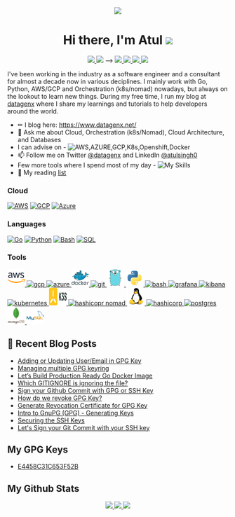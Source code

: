 <div id="header" align="center">
  <img src="https://media.giphy.com/media/M9gbBd9nbDrOTu1Mqx/giphy.gif" width="100"/>
</div>
<h1 align="center"> Hi there, I'm Atul <img src="https://media.giphy.com/media/hvRJCLFzcasrR4ia7z/giphy.gif" width="30px"/>
 </h1>

<p align="center">
 <a href="https://github.com/atulsingh0" alt="Atul's github">
   <img src="https://img.shields.io/badge/-@atulsingh0-%23181717?style=flat-square&logo=github" />
 </a>
   <img src="https://img.shields.io/badge/-atulsingh0-blue?style=flat-square&logo=Linkedin&logoColor=white&link=https://www.linkedin.com/in/atulsingh0" /> -->

 <a href="https://www.datagenx.net" alt="Atul's blog">
   <img src="https://img.shields.io/badge/atulsingh0-FFA500?style=flat-square&logo=rss&logoColor=white" />
 </a>
 <a href="https://twitter.com/datagenx" alt="Atul's twitter">
   <img src="https://img.shields.io/badge/-@datagenx-%231DA1F2?style=flat-square&logo=twitter&logoColor=ffffff" />
 </a>  
 <a href="https://masto.ai/@faceless" alt="Atul's mastodon">
   <img src="https://img.shields.io/badge/-@faceless-%23181717?style=flat-square&logo=mastodon" />
 </a> 
<img src="https://img.shields.io/github/followers/atulsingh0.svg?style=social&label=Follow%20Me" width="125">
</p>

I've been working in the industry as a software engineer and a consultant for almost a decade now in various deciplines. I mainly work with Go, Python, AWS/GCP and Orchestration (k8s/nomad) nowadays, but always on the lookout to learn new things. During my free time, I run my blog at [datagenx](https://www.datagenx.net/) where I share my learnings and tutorials to help developers around the world.

- ✏  I blog here: https://www.datagenx.net/
- 💬  Ask me about Cloud, Orchestration (k8s/Nomad), Cloud Architecture, and Databases
- I can advise on - ![AWS,AZURE,GCP,K8s,Openshift,Docker](https://skillicons.dev/icons?i=aws,azure,gcp,k8s,openshift,docker)
- 📫 Follow me on Twitter [@datagenx](https://twitter.com/datagenx) and LinkedIn [@atulsingh0](https://www.linkedin.com/in/atulsingh0/)
- Few more tools where I spend most of my day - ![My Skills](https://skillicons.dev/icons?i=bash,vim,vscode,linux)
- 📕 My reading [list](https://atulsingh0.github.io/books/)

### Cloud
[![AWS](https://img.shields.io/badge/Amazon_AWS-FF9900?style=for-the-badge&logo=amazonaws&logoColor=white)](https://github.com/atulsingh0)
[![GCP](https://img.shields.io/badge/Google_Cloud-4285F4?style=for-the-badge&logo=google-cloud&logoColor=white)](https://github.com/atulsingh0)
[![Azure](https://img.shields.io/badge/microsoft%20azure-0089D6?style=for-the-badge&logo=microsoft-azure&logoColor=white)](https://github.com/atulsingh0)


### Languages
[![Go](https://img.shields.io/badge/go-black?style=for-the-badge&logo=go)](https://github.com/atulsingh0)
[![Python](https://img.shields.io/badge/python-black?style=for-the-badge&logo=python)](https://github.com/atulsingh0)
[![Bash](https://img.shields.io/badge/bash-black?style=for-the-badge&logo=gnu-bash&logoColor=white)](https://github.com/atulsingh0)
[![SQL](https://img.shields.io/badge/sql-black?style=for-the-badge&logo=mysql)](https://github.com/atulsingh0)


### Tools 
<p align="left"> 
<a href="https://aws.amazon.com" target="_blank" rel="noreferrer"> <img src="https://raw.githubusercontent.com/devicons/devicon/master/icons/amazonwebservices/amazonwebservices-original-wordmark.svg" alt="aws" width="40" height="40"/> </a> 
<a href="https://cloud.google.com" target="_blank" rel="noreferrer"> <img src="https://www.vectorlogo.zone/logos/google_cloud/google_cloud-icon.svg" alt="gcp" width="40" height="40"/> </a> 
<a href="https://azure.microsoft.com/en-in/" target="_blank" rel="noreferrer"> <img src="https://www.vectorlogo.zone/logos/microsoft_azure/microsoft_azure-icon.svg" alt="azure" width="40" height="40"/>
<a href="https://www.docker.com/" target="_blank" rel="noreferrer"> <img src="https://raw.githubusercontent.com/devicons/devicon/master/icons/docker/docker-original-wordmark.svg" alt="docker" width="40" height="40"/> </a> 
<a href="https://git-scm.com/" target="_blank" rel="noreferrer"> <img src="https://www.vectorlogo.zone/logos/git-scm/git-scm-icon.svg" alt="git" width="40" height="40"/> </a> 
<a href="https://golang.org" target="_blank" rel="noreferrer"> <img src="https://raw.githubusercontent.com/devicons/devicon/master/icons/go/go-original.svg" alt="go" width="40" height="40"/> </a> 
<a href="https://python.org" target="_blank" rel="noreferrer"> <img src="https://raw.githubusercontent.com/devicons/devicon/master/icons/python/python-original.svg" alt="go" width="40" height="40"/> </a> 
<a href="https://www.gnu.org/software/bash/" target="_blank" rel="noreferrer"> <img src="https://www.vectorlogo.zone/logos/gnu_bash/gnu_bash-icon.svg" alt="bash" width="40" height="40"/> </a> 
<a href="https://grafana.com" target="_blank" rel="noreferrer"> <img src="https://www.vectorlogo.zone/logos/grafana/grafana-icon.svg" alt="grafana" width="40" height="40"/> </a> 
<a href="https://www.elastic.co/kibana" target="_blank" rel="noreferrer"> <img src="https://www.vectorlogo.zone/logos/elasticco_kibana/elasticco_kibana-icon.svg" alt="kibana" width="40" height="40"/> </a> 
<a href="https://kubernetes.io" target="_blank" rel="noreferrer"> <img src="https://www.vectorlogo.zone/logos/kubernetes/kubernetes-icon.svg" alt="kubernetes" width="40" height="40"/> </a> 
<a href="https://k3s.io" target="_blank" rel="noreferrer"> <img src="https://raw.githubusercontent.com/cncf/artwork/refs/heads/main/projects/k3s/horizontal/color/k3s-horizontal-color.svg" alt="k3s" width="40" height="40"/> </a> 
<a href="https://developer.hashicorp.com/nomad" target="_blank" rel="noreferrer"> <img src="https://raw.githubusercontent.com/gilbarbara/logos/refs/heads/main/logos/nomad.svg" alt="hashicopr nomad" width="80" height="40"/> </a> 
<a href="https://www.linux.org/" target="_blank" rel="noreferrer"> <img src="https://raw.githubusercontent.com/devicons/devicon/master/icons/linux/linux-original.svg" alt="linux" width="40" height="40"/> </a> 
<a href="https://developrt.hashicorp.com/" target="_blank" rel="noreferrer"> <img src="https://www.vectorlogo.zone/logos/hashicorp/hashicorp-icon.svg" alt="hashicorp" width="40" height="40"/> </a> 
<a href="https://www.postgresql.com/" target="_blank" rel="noreferrer"> <img src="https://www.vectorlogo.zone/logos/postgresql/postgresql-icon.svg" alt="postgres" width="40" height="40"/> </a> 
<a href="https://www.mongodb.com/" target="_blank" rel="noreferrer"> <img src="https://raw.githubusercontent.com/devicons/devicon/master/icons/mongodb/mongodb-original-wordmark.svg" alt="mongodb" width="40" height="40"/> </a> 
<a href="https://www.mysql.com/" target="_blank" rel="noreferrer"> <img src="https://raw.githubusercontent.com/devicons/devicon/master/icons/mysql/mysql-original-wordmark.svg" alt="mysql" width="40" height="40"/> </a> 


## 📙 Recent Blog Posts
<!--START_SECTION:posts-->
* [Adding or Updating User/Email in GPG Key](https://www.datagenx.net/2024/10/adding-or-updating-useremail-in-gpg-key.html)
* [Managing multiple GPG keyring](https://www.datagenx.net/2024/10/managing-multiple-gpg-keyring.html)
* [Let’s Build Production Ready Go Docker Image](https://www.datagenx.net/2024/08/lets-build-production-ready-go-docker.html)
* [Which GITIGNORE is ignoring the file?](https://www.datagenx.net/2024/08/which-gitignore-is-ignoring-file.html)
* [Sign your Github Commit with GPG or SSH Key](https://www.datagenx.net/2024/02/sign-your-github-commit-with-gpg-or-ssh.html)
* [How do we revoke GPG Key?](https://www.datagenx.net/2023/12/how-do-we-revoke-gpg-key.html)
* [Generate Revocation Certificate for GPG Key](https://www.datagenx.net/2023/11/generate-revocation-certificate-for-gpg.html)
* [Intro to GnuPG (GPG) - Generating Keys](https://www.datagenx.net/2023/11/intro-to-gnupg-gpg-generating-keys.html)
* [Securing the SSH Keys](https://www.datagenx.net/2023/09/securing-ssh-keys.html)
* [Let's Sign your Git Commit with your SSH key](https://www.datagenx.net/2023/09/lets-sign-your-git-commit-with-your-ssh.html)
<!--END_SECTION:posts-->

## My GPG Keys
* [E4458C31C653F52B](https://keybase.io/datagenx/pgp_keys.asc )

## My Github Stats
<p align="center">
  <a href="https://github.com/atulsingh0">
    <img src="http://github-profile-summary-cards.vercel.app/api/cards/profile-details?username=atulsingh0&theme=dark" />
  </a>
<!--   <a href="https://github.com/atulsingh0">
    <img src="https://github-readme-streak-stats.herokuapp.com/?user=atulsingh0&hide_border=true&card_width=338&theme=dark" />
  </a> -->
  <a href="https://github.com/atulsingh0">
    <img src="http://github-profile-summary-cards.vercel.app/api/cards/stats?username=atulsingh0&theme=dark" />
  </a>

  <!--  <a href="https://github.com/atulsingh0">
    <img src="https://github-readme-stats.vercel.app/api/top-langs/?username=atulsingh0&count_private=true&theme=dark&langs_count=7" />
  </a> -->

<!--    <a href="https://github.com/atulsingh0">
    <img src="https://github-profile-trophy.vercel.app/?username=atulsingh0&&theme=dark" alt="Trophies" />
   </a> -->
  <a href="https://github.com/atulsingh0">
    <img src="https://komarev.com/ghpvc/?username=atulsingh0&color=blue&style=flat)" />
  </a>
 <p/>

<!--
<!-- 
<img src="https://github.com/atulsingh0/gh-stats/blob/master/generated/overview.svg#gh-dark-mode-only" alt="GitHub Stats">
<img src="https://github.com/atulsingh0/gh-stats/blob/master/generated/languages.svg#gh-dark-mode-only" alt="Most used languages"><br/><br/> 
<img src="https://github-readme-streak-stats.herokuapp.com/?user=atulsingh0&theme=dark" alt="Streak Status">
<img src="https://github-readme-stats.vercel.app/api?username=atulsingh0&show_icons=true&theme=dark" alt="Ranking"><br/><br/>
-->
